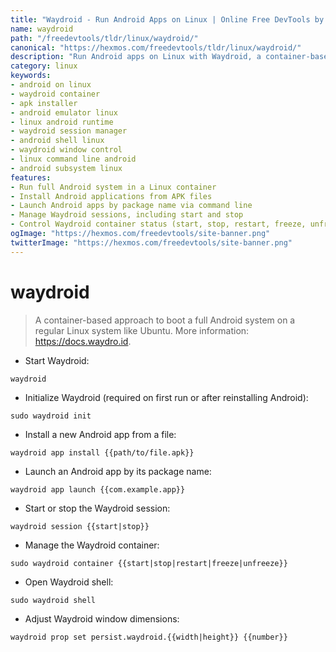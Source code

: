 ```yaml
---
title: "Waydroid - Run Android Apps on Linux | Online Free DevTools by Hexmos"
name: waydroid
path: "/freedevtools/tldr/linux/waydroid/"
canonical: "https://hexmos.com/freedevtools/tldr/linux/waydroid/"
description: "Run Android apps on Linux with Waydroid, a container-based solution for seamless Android integration. Install APKs, manage sessions, and adjust window dimensions. Free online tool, no registration required."
category: linux
keywords:
- android on linux
- waydroid container
- apk installer
- android emulator linux
- linux android runtime
- waydroid session manager
- android shell linux
- waydroid window control
- linux command line android
- android subsystem linux
features:
- Run full Android system in a Linux container
- Install Android applications from APK files
- Launch Android apps by package name via command line
- Manage Waydroid sessions, including start and stop
- Control Waydroid container status (start, stop, restart, freeze, unfreeze)
ogImage: "https://hexmos.com/freedevtools/site-banner.png"
twitterImage: "https://hexmos.com/freedevtools/site-banner.png"
---
```


# waydroid

> A container-based approach to boot a full Android system on a regular Linux system like Ubuntu.
> More information: <https://docs.waydro.id>.

- Start Waydroid:

`waydroid`

- Initialize Waydroid (required on first run or after reinstalling Android):

`sudo waydroid init`

- Install a new Android app from a file:

`waydroid app install {{path/to/file.apk}}`

- Launch an Android app by its package name:

`waydroid app launch {{com.example.app}}`

- Start or stop the Waydroid session:

`waydroid session {{start|stop}}`

- Manage the Waydroid container:

`sudo waydroid container {{start|stop|restart|freeze|unfreeze}}`

- Open Waydroid shell:

`sudo waydroid shell`

- Adjust Waydroid window dimensions:

`waydroid prop set persist.waydroid.{{width|height}} {{number}}`
